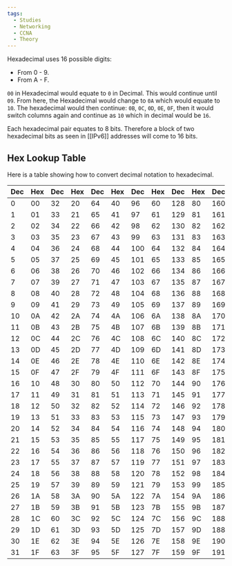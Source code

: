 ```yaml
---
tags:
  - Studies
  - Networking
  - CCNA
  - Theory
---
```


Hexadecimal uses 16 possible digits:

- From 0 - 9.
- From A - F.

`00` in Hexadecimal would equate to `0` in Decimal. This would continue until `09`. From here, the Hexadecimal would change to `0A` which would equate to `10`. The hexadecimal would then continue: `0B`, `0C`, `0D`, `0E`, `0F`, then it would switch columns again and continue as `10` which in decimal would be `16`.

Each hexadecimal pair equates to 8 bits. Therefore a block of two hexadecimal bits as seen in [[IPv6]] addresses will come to 16 bits.

## Hex Lookup Table

Here is a table showing how to convert decimal notation to hexadecimal.

| Dec | Hex | Dec | Hex | Dec | Hex | Dec | Hex | Dec | Hex | Dec | Hex | Dec | Hex | Dec | Hex |
|-----|-----|-----|-----|-----|-----|-----|-----|-----|-----|-----|-----|-----|-----|-----|-----|
| 0   | 00  | 32  | 20  | 64  | 40  | 96  | 60  | 128 | 80  | 160 | A0  | 192 | C0  | 224 | E0  |
| 1   | 01  | 33  | 21  | 65  | 41  | 97  | 61  | 129 | 81  | 161 | A1  | 193 | C1  | 225 | E1  |
| 2   | 02  | 34  | 22  | 66  | 42  | 98  | 62  | 130 | 82  | 162 | A2  | 194 | C2  | 226 | E2  |
| 3   | 03  | 35  | 23  | 67  | 43  | 99  | 63  | 131 | 83  | 163 | A3  | 195 | C3  | 227 | E3  |
| 4   | 04  | 36  | 24  | 68  | 44  | 100 | 64  | 132 | 84  | 164 | A4  | 196 | C4  | 228 | E4  |
| 5   | 05  | 37  | 25  | 69  | 45  | 101 | 65  | 133 | 85  | 165 | A5  | 197 | C5  | 229 | E5  |
| 6   | 06  | 38  | 26  | 70  | 46  | 102 | 66  | 134 | 86  | 166 | A6  | 198 | C6  | 230 | E6  |
| 7   | 07  | 39  | 27  | 71  | 47  | 103 | 67  | 135 | 87  | 167 | A7  | 199 | C7  | 231 | E7  |
| 8   | 08  | 40  | 28  | 72  | 48  | 104 | 68  | 136 | 88  | 168 | A8  | 200 | C8  | 232 | E8  |
| 9   | 09  | 41  | 29  | 73  | 49  | 105 | 69  | 137 | 89  | 169 | A9  | 201 | C9  | 233 | E9  |
| 10  | 0A  | 42  | 2A  | 74  | 4A  | 106 | 6A  | 138 | 8A  | 170 | AA  | 202 | CA  | 234 | EA  |
| 11  | 0B  | 43  | 2B  | 75  | 4B  | 107 | 6B  | 139 | 8B  | 171 | AB  | 203 | CB  | 235 | EB  |
| 12  | 0C  | 44  | 2C  | 76  | 4C  | 108 | 6C  | 140 | 8C  | 172 | AC  | 204 | CC  | 236 | EC  |
| 13  | 0D  | 45  | 2D  | 77  | 4D  | 109 | 6D  | 141 | 8D  | 173 | AD  | 205 | CD  | 237 | ED  |
| 14  | 0E  | 46  | 2E  | 78  | 4E  | 110 | 6E  | 142 | 8E  | 174 | AE  | 206 | CE  | 238 | EE  |
| 15  | 0F  | 47  | 2F  | 79  | 4F  | 111 | 6F  | 143 | 8F  | 175 | AF  | 207 | CF  | 239 | EF  |
| 16  | 10  | 48  | 30  | 80  | 50  | 112 | 70  | 144 | 90  | 176 | B0  | 208 | D0  | 240 | F0  |
| 17  | 11  | 49  | 31  | 81  | 51  | 113 | 71  | 145 | 91  | 177 | B1  | 209 | D1  | 241 | F1  |
| 18  | 12  | 50  | 32  | 82  | 52  | 114 | 72  | 146 | 92  | 178 | B2  | 210 | D2  | 242 | F2  |
| 19  | 13  | 51  | 33  | 83  | 53  | 115 | 73  | 147 | 93  | 179 | B3  | 211 | D3  | 243 | F3  |
| 20  | 14  | 52  | 34  | 84  | 54  | 116 | 74  | 148 | 94  | 180 | B4  | 212 | D4  | 244 | F4  |
| 21  | 15  | 53  | 35  | 85  | 55  | 117 | 75  | 149 | 95  | 181 | B5  | 213 | D5  | 245 | F5  |
| 22  | 16  | 54  | 36  | 86  | 56  | 118 | 76  | 150 | 96  | 182 | B6  | 214 | D6  | 246 | F6  |
| 23  | 17  | 55  | 37  | 87  | 57  | 119 | 77  | 151 | 97  | 183 | B7  | 215 | D7  | 247 | F7  |
| 24  | 18  | 56  | 38  | 88  | 58  | 120 | 78  | 152 | 98  | 184 | B8  | 216 | D8  | 248 | F8  |
| 25  | 19  | 57  | 39  | 89  | 59  | 121 | 79  | 153 | 99  | 185 | B9  | 217 | D9  | 249 | F9  |
| 26  | 1A  | 58  | 3A  | 90  | 5A  | 122 | 7A  | 154 | 9A  | 186 | BA  | 218 | DA  | 250 | FA  |
| 27  | 1B  | 59  | 3B  | 91  | 5B  | 123 | 7B  | 155 | 9B  | 187 | BB  | 219 | DB  | 251 | FB  |
| 28  | 1C  | 60  | 3C  | 92  | 5C  | 124 | 7C  | 156 | 9C  | 188 | BC  | 220 | DC  | 252 | FC  |
| 29  | 1D  | 61  | 3D  | 93  | 5D  | 125 | 7D  | 157 | 9D  | 188 | BD  | 221 | DD  | 253 | FD  |
| 30  | 1E  | 62  | 3E  | 94  | 5E  | 126 | 7E  | 158 | 9E  | 190 | BE  | 222 | DE  | 254 | FE  |
| 31  | 1F  | 63  | 3F  | 95  | 5F  | 127 | 7F  | 159 | 9F  | 191 | BF  | 223 | DF  | 255 | FF  |

